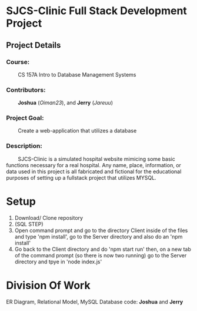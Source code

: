 # SJCS-Clinic Full Stack Development Project
<h2>Project Details</h2>
<h3>Course:</h3> 
&emsp;&emsp; CS 157A Intro to Database Management Systems 
<h3>Contributors:</h3> 
&emsp;&emsp; <b>Joshua</b> (<i>Oiman23</i>), and <b>Jerry</b> (<i>Jareuu</i>)
<h3>Project Goal:</h3> 
&emsp;&emsp; Create a web-application that utilizes a database
<h3>Description:</h3>
&emsp;&emsp; SJCS-Clinic is a simulated hospital website mimicing some basic functions necessary for a real hospital. Any name, place, information, or data used in this project is all fabricated and fictional for the educational purposes of setting up a fullstack project that utilizes MYSQL. 

# Setup
1. Download/ Clone repository
2. (SQL STEP)
3. Open command prompt and go to the directory Client inside of the files and type 'npm install', go to the Server directory and also do an 'npm install'
4. Go back to the Client directory and do 'npm start run' then, on a new tab of the command prompt (so there is now two running) go to the Server directory and tpye in 'node index.js'

# Division Of Work
ER Diagram, Relational Model, MySQL Database code: **Joshua** and **Jerry**
